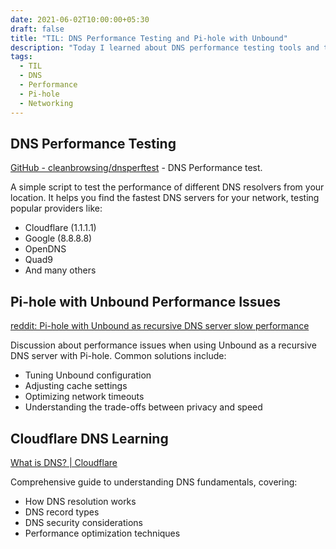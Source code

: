 ```yaml
---
date: 2021-06-02T10:00:00+05:30
draft: false
title: "TIL: DNS Performance Testing and Pi-hole with Unbound"
description: "Today I learned about DNS performance testing tools and troubleshooting Pi-hole performance issues with Unbound recursive DNS server."
tags:
  - TIL
  - DNS
  - Performance
  - Pi-hole
  - Networking
---
```


## DNS Performance Testing

[GitHub - cleanbrowsing/dnsperftest](https://github.com/cleanbrowsing/dnsperftest) - DNS Performance test.

A simple script to test the performance of different DNS resolvers from your location. It helps you find the fastest DNS servers for your network, testing popular providers like:
- Cloudflare (1.1.1.1)
- Google (8.8.8.8)
- OpenDNS
- Quad9
- And many others

## Pi-hole with Unbound Performance Issues

[reddit: Pi-hole with Unbound as recursive DNS server slow performance](https://www.reddit.com/r/pihole/comments/d9j1z6/unbound_as_recursive_dns_server_slow_performance/)

Discussion about performance issues when using Unbound as a recursive DNS server with Pi-hole. Common solutions include:
- Tuning Unbound configuration
- Adjusting cache settings
- Optimizing network timeouts
- Understanding the trade-offs between privacy and speed

## Cloudflare DNS Learning

[What is DNS? | Cloudflare](https://www.cloudflare.com/learning/dns/what-is-dns/)

Comprehensive guide to understanding DNS fundamentals, covering:
- How DNS resolution works
- DNS record types
- DNS security considerations
- Performance optimization techniques